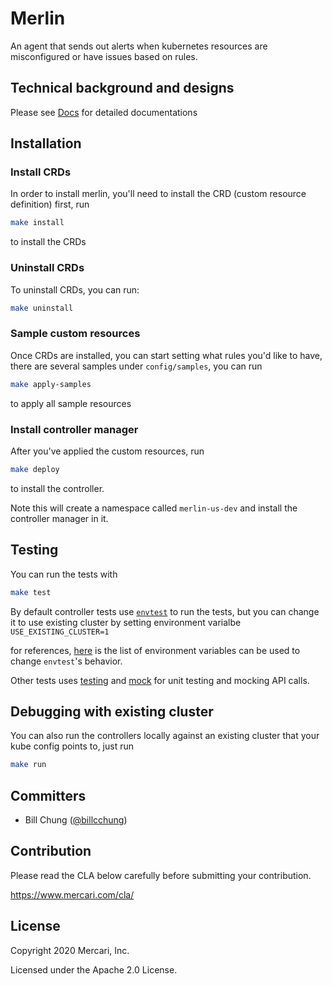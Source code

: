 # Merlin

An agent that sends out alerts when kubernetes resources are misconfigured or have issues based on rules.

## Technical background and designs

Please see [Docs](https://github.com/kouzoh/merlin/tree/master/docs) for detailed documentations

## Installation

### Install CRDs
In order to install merlin, you'll need to install the CRD (custom resource definition) first, run

```bash
make install
```  
to install the CRDs



### Uninstall CRDs
To uninstall CRDs, you can run:
```bash
make uninstall
```


### Sample custom resources
Once CRDs are installed, you can start setting what rules you'd like to have, there are several samples under `config/samples`, 
you can run 
```bash
make apply-samples
```
to apply all sample resources


### Install controller manager
After you've applied the custom resources, run
```bash
make deploy
``` 
to install the controller.

Note this will create a namespace called `merlin-us-dev` and install the controller manager in it.

## Testing
You can run the tests with 
```bash
make test
```

By default controller tests use [`envtest`](https://github.com/kubernetes-sigs/controller-runtime/tree/master/pkg/envtest)
to run the tests, but you can change it to use existing cluster by setting environment varialbe `USE_EXISTING_CLUSTER=1`

for references, [here](https://github.com/kubernetes-sigs/controller-runtime/blob/528cd19ee0de5d4732234566f756ef75f8c5ce77/pkg/envtest/server.go#L37-L45) 
is the list of environment variables can be used to change `envtest`'s behavior.

Other tests uses [testing](https://golang.org/pkg/testing/) and [mock](https://github.com/golang/mock) for unit testing and mocking API calls. 

## Debugging with existing cluster
You can also run the controllers locally against an existing cluster that your kube config points to, just run 
```bash
make run
``` 


## Committers

 * Bill Chung ([@billcchung](https://github.com/billcchung))

## Contribution

Please read the CLA below carefully before submitting your contribution.

https://www.mercari.com/cla/

## License

Copyright 2020 Mercari, Inc.

Licensed under the Apache 2.0 License.
